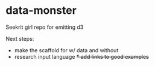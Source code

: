 data-monster
============

Seekrit girl repo for emitting d3

Next steps: 
* make the scaffold for w/ data and without
* research input language
~~* add links to good examples~~
